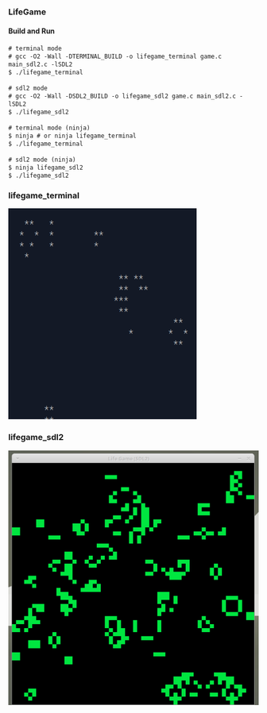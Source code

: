 ### LifeGame
#### Build and Run
```
# terminal mode
# gcc -O2 -Wall -DTERMINAL_BUILD -o lifegame_terminal game.c main_sdl2.c -lSDL2
$ ./lifegame_terminal

# sdl2 mode
# gcc -O2 -Wall -DSDL2_BUILD -o lifegame_sdl2 game.c main_sdl2.c -lSDL2
$ ./lifegame_sdl2

# terminal mode (ninja)
$ ninja # or ninja lifegame_terminal
$ ./lifegame_terminal

# sdl2 mode (ninja)
$ ninja lifegame_sdl2
$ ./lifegame_sdl2
```

### lifegame\_terminal
![lifegame\_terminal](https://github.com/doccaico/sdl2-examples/blob/main/LifeGame/img/lifegame_terminal.png?raw=true)

### lifegame\_sdl2
![lifegame\_sdl2](https://github.com/doccaico/sdl2-examples/blob/main/LifeGame/img/lifegame_sdl2.png?raw=true)
